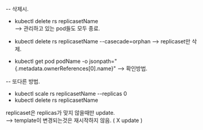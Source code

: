 

-- 삭제시. 

- kubectl delete rs replicasetName  
--> 관리하고 있는 pod들도 모두 종료. 

- kubectl delete rs replicasetName --casecade=orphan
--> replicaset만 삭제. 

- kubectl get pod podName -o jsonpath="{.metadata.ownerReferences[0].name}"
--> 확인방법. 

-- 또다른 방법. 
- kubectl scale rs replicasetName --replicas 0
- kubectl delete rs replicasetName

replicaset은 replicas가 맞지 않을때만 update.  
--> template이 변경되는것은 재시작하지 않음. ( X update )



